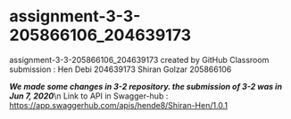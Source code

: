 # assignment-3-3-205866106_204639173
assignment-3-3-205866106_204639173 created by GitHub Classroom
submission : Hen Debi 204639173 
Shiran Golzar 205866106

***We made some changes in 3-2 repository. the submission of 3-2 was in Jun 7, 2020***\n
Link to API in Swagger-hub : 
https://app.swaggerhub.com/apis/hende8/Shiran-Hen/1.0.1

